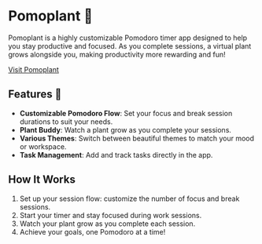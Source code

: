 # Pomoplant 🌱

Pomoplant is a highly customizable Pomodoro timer app designed to help you stay productive and focused. As you complete sessions, a virtual plant grows alongside you, making productivity more rewarding and fun!

[Visit Pomoplant](https://www.pomoplant.io)

## Features 🚀

- **Customizable Pomodoro Flow**: Set your focus and break session durations to suit your needs.
- **Plant Buddy**: Watch a plant grow as you complete your sessions.
- **Various Themes**: Switch between beautiful themes to match your mood or workspace.
- **Task Management**: Add and track tasks directly in the app.

## How It Works

1. Set up your session flow: customize the number of focus and break sessions.
2. Start your timer and stay focused during work sessions.
3. Watch your plant grow as you complete each session.
4. Achieve your goals, one Pomodoro at a time!

